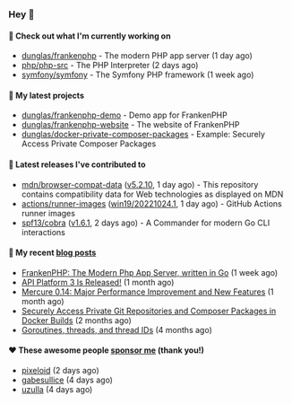 ### Hey 👋

#### 👷 Check out what I'm currently working on

- [dunglas/frankenphp](https://github.com/dunglas/frankenphp) - The modern PHP app server (1 day ago)
- [php/php-src](https://github.com/php/php-src) - The PHP Interpreter (2 days ago)
- [symfony/symfony](https://github.com/symfony/symfony) - The Symfony PHP framework (1 week ago)

#### 🌱 My latest projects

- [dunglas/frankenphp-demo](https://github.com/dunglas/frankenphp-demo) - Demo app for FrankenPHP
- [dunglas/frankenphp-website](https://github.com/dunglas/frankenphp-website) - The website of FrankenPHP
- [dunglas/docker-private-composer-packages](https://github.com/dunglas/docker-private-composer-packages) - Example: Securely Access Private Composer Packages

#### 🔭 Latest releases I've contributed to

- [mdn/browser-compat-data](https://github.com/mdn/browser-compat-data) ([v5.2.10](https://github.com/mdn/browser-compat-data/releases/tag/v5.2.10), 1 day ago) - This repository contains compatibility data for Web technologies as displayed on MDN
- [actions/runner-images](https://github.com/actions/runner-images) ([win19/20221024.1](https://github.com/actions/runner-images/releases/tag/win19%2F20221024.1), 1 day ago) - GitHub Actions runner images
- [spf13/cobra](https://github.com/spf13/cobra) ([v1.6.1](https://github.com/spf13/cobra/releases/tag/v1.6.1), 2 days ago) - A Commander for modern Go CLI interactions

#### 📜 My recent [blog posts](https://dunglas.fr)

- [FrankenPHP: The Modern Php App Server, written in Go](https://dunglas.dev/2022/10/frankenphp-the-modern-php-app-server-written-in-go/) (1 week ago)
- [API Platform 3 Is Released!](https://dunglas.dev/2022/09/api-platform-3-is-released/) (1 month ago)
- [Mercure 0.14: Major Performance Improvement and New Features](https://dunglas.dev/2022/09/mercure-0-14/) (1 month ago)
- [Securely Access Private Git Repositories and Composer Packages in Docker Builds](https://dunglas.dev/2022/08/securely-access-private-git-repositories-and-composer-packages-in-docker-builds/) (2 months ago)
- [Goroutines, threads, and thread IDs](https://dunglas.dev/2022/05/goroutines-threads-and-thread-ids/) (4 months ago)

#### ❤️ These awesome people [sponsor me](https://github.com/sponsors/dunglas) (thank you!)

- [pixeloid](https://github.com/pixeloid) (2 days ago)
- [gabesullice](https://github.com/gabesullice) (4 days ago)
- [uzulla](https://github.com/uzulla) (4 days ago)
